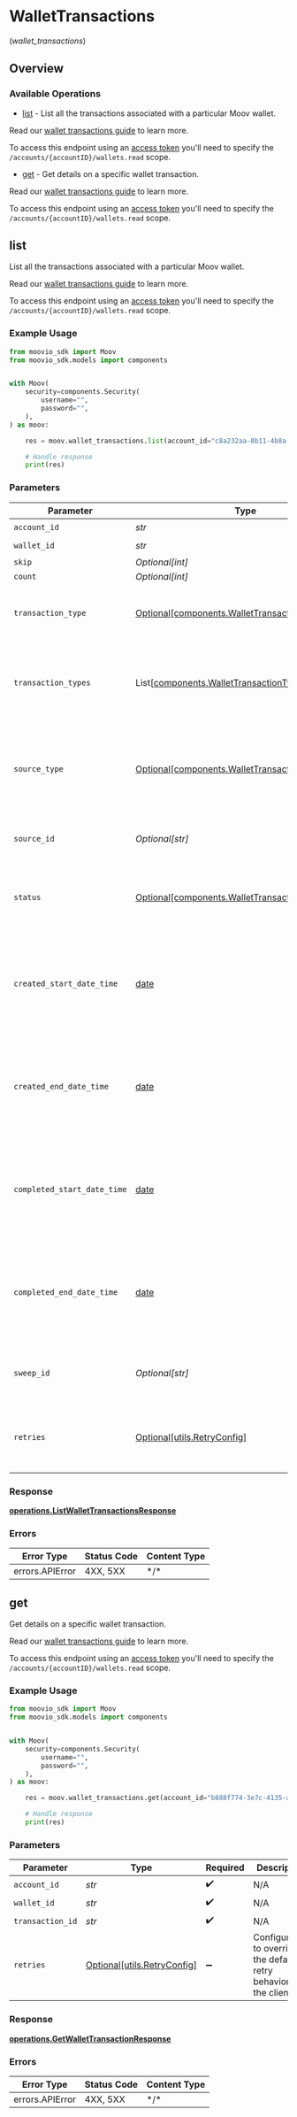 # WalletTransactions
(*wallet_transactions*)

## Overview

### Available Operations

* [list](#list) - List all the transactions associated with a particular Moov wallet. 

Read our [wallet transactions guide](https://docs.moov.io/guides/sources/wallets/transactions/) to learn more.

To access this endpoint using an [access token](https://docs.moov.io/api/authentication/access-tokens/) 
you'll need to specify the `/accounts/{accountID}/wallets.read` scope.
* [get](#get) - Get details on a specific wallet transaction. 

Read our [wallet transactions guide](https://docs.moov.io/guides/sources/wallets/transactions/) to learn more.

To access this endpoint using an [access token](https://docs.moov.io/api/authentication/access-tokens/) 
you'll need to specify the `/accounts/{accountID}/wallets.read` scope.

## list

List all the transactions associated with a particular Moov wallet. 

Read our [wallet transactions guide](https://docs.moov.io/guides/sources/wallets/transactions/) to learn more.

To access this endpoint using an [access token](https://docs.moov.io/api/authentication/access-tokens/) 
you'll need to specify the `/accounts/{accountID}/wallets.read` scope.

### Example Usage

```python
from moovio_sdk import Moov
from moovio_sdk.models import components


with Moov(
    security=components.Security(
        username="",
        password="",
    ),
) as moov:

    res = moov.wallet_transactions.list(account_id="c8a232aa-0b11-4b8a-b005-71e9e705d0e6", wallet_id="21e27667-18d6-4d46-812e-0aee1b9ddf12", skip=60, count=20)

    # Handle response
    print(res)

```

### Parameters

| Parameter                                                                                                  | Type                                                                                                       | Required                                                                                                   | Description                                                                                                | Example                                                                                                    |
| ---------------------------------------------------------------------------------------------------------- | ---------------------------------------------------------------------------------------------------------- | ---------------------------------------------------------------------------------------------------------- | ---------------------------------------------------------------------------------------------------------- | ---------------------------------------------------------------------------------------------------------- |
| `account_id`                                                                                               | *str*                                                                                                      | :heavy_check_mark:                                                                                         | N/A                                                                                                        |                                                                                                            |
| `wallet_id`                                                                                                | *str*                                                                                                      | :heavy_check_mark:                                                                                         | N/A                                                                                                        |                                                                                                            |
| `skip`                                                                                                     | *Optional[int]*                                                                                            | :heavy_minus_sign:                                                                                         | N/A                                                                                                        | 60                                                                                                         |
| `count`                                                                                                    | *Optional[int]*                                                                                            | :heavy_minus_sign:                                                                                         | N/A                                                                                                        | 20                                                                                                         |
| `transaction_type`                                                                                         | [Optional[components.WalletTransactionType]](../../models/components/wallettransactiontype.md)             | :heavy_minus_sign:                                                                                         | Optional parameter to filter by transaction type.                                                          |                                                                                                            |
| `transaction_types`                                                                                        | List[[components.WalletTransactionType](../../models/components/wallettransactiontype.md)]                 | :heavy_minus_sign:                                                                                         | Optional, comma-separated parameter to filter by transaction types.                                        |                                                                                                            |
| `source_type`                                                                                              | [Optional[components.WalletTransactionSourceType]](../../models/components/wallettransactionsourcetype.md) | :heavy_minus_sign:                                                                                         | Optional parameter to filter by source type (i.e. transfer, dispute, issuing-transaction).                 |                                                                                                            |
| `source_id`                                                                                                | *Optional[str]*                                                                                            | :heavy_minus_sign:                                                                                         | Optional parameter to filter by source ID.                                                                 |                                                                                                            |
| `status`                                                                                                   | [Optional[components.WalletTransactionStatus]](../../models/components/wallettransactionstatus.md)         | :heavy_minus_sign:                                                                                         | Optional parameter to filter by status (`pending` or `completed`).                                         |                                                                                                            |
| `created_start_date_time`                                                                                  | [date](https://docs.python.org/3/library/datetime.html#date-objects)                                       | :heavy_minus_sign:                                                                                         | Optional date-time which inclusively filters all transactions created after this date-time.                |                                                                                                            |
| `created_end_date_time`                                                                                    | [date](https://docs.python.org/3/library/datetime.html#date-objects)                                       | :heavy_minus_sign:                                                                                         | Optional date-time which exclusively filters all transactions created before this date-time.               |                                                                                                            |
| `completed_start_date_time`                                                                                | [date](https://docs.python.org/3/library/datetime.html#date-objects)                                       | :heavy_minus_sign:                                                                                         | Optional date-time which inclusively filters all transactions completed after this date-time.              |                                                                                                            |
| `completed_end_date_time`                                                                                  | [date](https://docs.python.org/3/library/datetime.html#date-objects)                                       | :heavy_minus_sign:                                                                                         | Optional date-time which exclusively filters all transactions completed before this date-time.             |                                                                                                            |
| `sweep_id`                                                                                                 | *Optional[str]*                                                                                            | :heavy_minus_sign:                                                                                         | Optional ID to filter for transactions accrued in a sweep.                                                 |                                                                                                            |
| `retries`                                                                                                  | [Optional[utils.RetryConfig]](../../models/utils/retryconfig.md)                                           | :heavy_minus_sign:                                                                                         | Configuration to override the default retry behavior of the client.                                        |                                                                                                            |

### Response

**[operations.ListWalletTransactionsResponse](../../models/operations/listwallettransactionsresponse.md)**

### Errors

| Error Type      | Status Code     | Content Type    |
| --------------- | --------------- | --------------- |
| errors.APIError | 4XX, 5XX        | \*/\*           |

## get

Get details on a specific wallet transaction. 

Read our [wallet transactions guide](https://docs.moov.io/guides/sources/wallets/transactions/) to learn more.

To access this endpoint using an [access token](https://docs.moov.io/api/authentication/access-tokens/) 
you'll need to specify the `/accounts/{accountID}/wallets.read` scope.

### Example Usage

```python
from moovio_sdk import Moov
from moovio_sdk.models import components


with Moov(
    security=components.Security(
        username="",
        password="",
    ),
) as moov:

    res = moov.wallet_transactions.get(account_id="b888f774-3e7c-4135-a18c-6b985523c4bc", wallet_id="e50f7622-81da-484b-9c66-1c8a99c6b71b", transaction_id="ecd62b8f-7112-4aaf-90ab-4e43b4cca371")

    # Handle response
    print(res)

```

### Parameters

| Parameter                                                           | Type                                                                | Required                                                            | Description                                                         |
| ------------------------------------------------------------------- | ------------------------------------------------------------------- | ------------------------------------------------------------------- | ------------------------------------------------------------------- |
| `account_id`                                                        | *str*                                                               | :heavy_check_mark:                                                  | N/A                                                                 |
| `wallet_id`                                                         | *str*                                                               | :heavy_check_mark:                                                  | N/A                                                                 |
| `transaction_id`                                                    | *str*                                                               | :heavy_check_mark:                                                  | N/A                                                                 |
| `retries`                                                           | [Optional[utils.RetryConfig]](../../models/utils/retryconfig.md)    | :heavy_minus_sign:                                                  | Configuration to override the default retry behavior of the client. |

### Response

**[operations.GetWalletTransactionResponse](../../models/operations/getwallettransactionresponse.md)**

### Errors

| Error Type      | Status Code     | Content Type    |
| --------------- | --------------- | --------------- |
| errors.APIError | 4XX, 5XX        | \*/\*           |